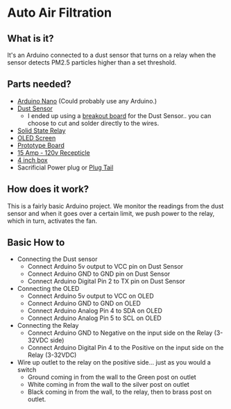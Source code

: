 # Auto Air Filtration

## What is it?
It's an Arduino connected to a dust sensor that turns on a relay when the sensor detects PM2.5 particles higher than a set threshold. 

## Parts needed?
- [Arduino Nano](https://amzn.to/30k7ogw) (Could probably use any Arduino.)
- [Dust Sensor](https://amzn.to/3h12ESO) 
  - I ended up using a [breakout board](https://amzn.to/30plehA) for the Dust Sensor.. you can choose to cut and solder directly to the wires.
- [Solid State Relay](https://amzn.to/3cNMJnw)
- [OLED Screen](https://amzn.to/3hewW4T)
- [Prototype Board](https://amzn.to/2XJdDbP)
- [15 Amp - 120v Recepticle](https://amzn.to/3h55t5j)
- [4 inch box](https://amzn.to/2BNHh7t)
- Sacrificial Power plug or [Plug Tail](https://amzn.to/2MFUl0L)

## How does it work?
This is a fairly basic Arduino project. We monitor the readings from the dust sensor and when it goes over a certain limit, we push power to the relay, which in turn, activates the fan. 

## Basic How to
- Connecting the Dust sensor
  - Connect Arduino 5v output to VCC pin on Dust Sensor
  - Connect Arduino GND to GND pin on Dust Sensor
  - Connect Arduino Digital Pin 2 to TX pin on Dust Sensor
- Connecting the OLED
  - Connect Arduino 5v output to VCC on OLED
  - Connect Arduino GND to GND on OLED
  - Connect Arduino Analog Pin 4 to SDA on OLED
  - Connect Arduino Analog Pin 5 to SCL on OLED
- Connecting the Relay
  - Connect Arduino GND to Negative on the input side on the Relay (3-32VDC side)
  - Connect Arduino Digital Pin 4 to the Positive on the input side on the Relay (3-32VDC)
- Wire up outlet to the relay on the positive side... just as you would a switch
  - Ground coming in from the wall to the Green post on outlet
  - White coming in from the wall to the silver post on outlet
  - Black coming in from the wall, to the relay, then to brass post on outlet.


